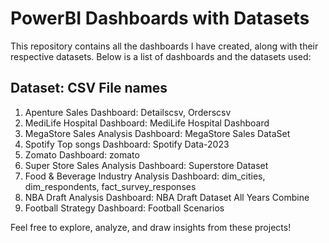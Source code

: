 # PowerBI Dashboards with Datasets 
This repository contains all the dashboards I have created, along with their respective datasets. 
Below is a list of dashboards and the datasets used:
##  Dataset: CSV File names
1. Apenture Sales Dashboard: Detailscsv, Orderscsv
2. MediLife Hospital Dashboard: MediLife Hospital Dashboard
3. MegaStore Sales Analysis Dashboard: MegaStore Sales DataSet
4. Spotify Top songs Dashboard: Spotify Data-2023
5. Zomato Dashboard: zomato 
6. Super Store Sales Analysis Dashboard: Superstore Dataset
7. Food & Beverage Industry Analysis Dashboard: dim_cities, dim_respondents, fact_survey_responses
8. NBA Draft Analysis Dashboard: NBA Draft Dataset All Years Combine
9. Football Strategy Dashboard: Football Scenarios

Feel free to explore, analyze, and draw insights from these projects!
